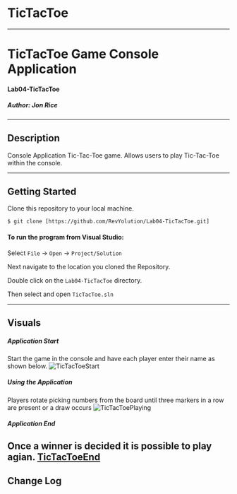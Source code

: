 # TicTacToe
------------------------------

# TicTacToe Game Console Application 
#### Lab04-TicTacToe
##### *Author: Jon Rice*

------------------------------

## Description
Console Application Tic-Tac-Toe game. Allows users to play Tic-Tac-Toe within the console. 

------------------------------

## Getting Started
Clone this repository to your local machine.
```
$ git clone [https://github.com/RevYolution/Lab04-TicTacToe.git]
```
#### To run the program from Visual Studio:
Select ```File``` -> ```Open``` -> ```Project/Solution```

Next navigate to the location you cloned the Repository.

Double click on the ```Lab04-TicTacToe``` directory.

Then select and open ```TicTacToe.sln```

------------------------------

## Visuals

##### Application Start
Start the game in the console and have each player enter their name as shown below.
![TicTacToeStart](https://user-images.githubusercontent.com/47017138/59636937-90b49e00-9109-11e9-89cf-e0ed4d2cdbc9.PNG)
##### Using the Application
Players rotate picking numbers from the board until three markers in a row are present or a draw occurs
![TicTacToePlaying](https://user-images.githubusercontent.com/47017138/59636954-9a3e0600-9109-11e9-9bea-244e53a8f89c.PNG)
##### Application End
Once a winner is decided it is possible to play agian. 
[TicTacToeEnd](https://user-images.githubusercontent.com/47017138/59636953-9a3e0600-9109-11e9-87e9-2e340669e765.PNG)
------------------------------

## Change Log
